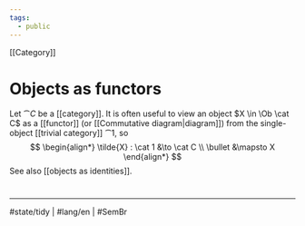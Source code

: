 ```yaml
---
tags:
  - public
---
```

[[Category]]
# Objects as functors

Let $\cat C$ be a [[category]].
It is often useful to view an object $X \in \Ob \cat C$ as a [[functor]] (or [[Commutative diagram|diagram]]) from the single-object [[trivial category]] $\cat 1$, so
$$
\begin{align*}
\tilde{X} : \cat 1 &\to \cat C \\
\bullet &\mapsto X
\end{align*}
$$
See also [[objects as identities]].

#
---
#state/tidy | #lang/en | #SemBr
